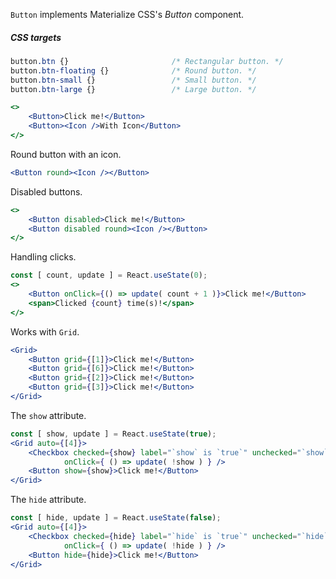 `Button` implements Materialize CSS's *Button* component.

##### CSS targets
```css 
button.btn {}                       /* Rectangular button. */
button.btn-floating {}              /* Round button. */
button.btn-small {}                 /* Small button. */
button.btn-large {}                 /* Large button. */
```

```jsx
<>
    <Button>Click me!</Button>
    <Button><Icon />With Icon</Button>
</>
```

Round button with an icon.
```jsx
<Button round><Icon /></Button>
```

Disabled buttons.
```jsx
<>
    <Button disabled>Click me!</Button>
    <Button disabled round><Icon /></Button>
</>
```

Handling clicks.
```jsx
const [ count, update ] = React.useState(0);
<>
    <Button onClick={() => update( count + 1 )}>Click me!</Button>
    <span>Clicked {count} time(s)!</span>
</>
```

Works with `Grid`.
```jsx
<Grid>
    <Button grid={[1]}>Click me!</Button>
    <Button grid={[6]}>Click me!</Button>
    <Button grid={[2]}>Click me!</Button>
    <Button grid={[3]}>Click me!</Button>
</Grid>
```

The `show` attribute.
```jsx
const [ show, update ] = React.useState(true);
<Grid auto={[4]}>
    <Checkbox checked={show} label="`show` is `true`" unchecked="`show` is `false`" 
            onClick={ () => update( !show ) } />
    <Button show={show}>Click me!</Button>
</Grid>
```

The `hide` attribute.
```jsx
const [ hide, update ] = React.useState(false);
<Grid auto={[4]}>
    <Checkbox checked={hide} label="`hide` is `true`" unchecked="`hide` is `false`" 
            onClick={ () => update( !hide ) } />
    <Button hide={hide}>Click me!</Button>
</Grid>
```
